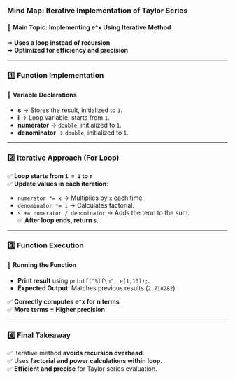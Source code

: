 ### **Mind Map: Iterative Implementation of Taylor Series**

#### **📌 Main Topic: Implementing e^x Using Iterative Method**

➡ **Uses a loop instead of recursion**  
➡ **Optimized for efficiency and precision**

---

### **1️⃣ Function Implementation**

#### **📌 Variable Declarations**

- **s** → Stores the result, initialized to `1`.
- **i** → Loop variable, starts from `1`.
- **numerator** → `double`, initialized to `1`.
- **denominator** → `double`, initialized to `1`.

---

### **2️⃣ Iterative Approach (For Loop)**

✅ **Loop starts from `i = 1` to `n`**  
✅ **Update values in each iteration**:

- `numerator *= x` → Multiplies by `x` each time.
- `denominator *= i` → Calculates factorial.
- `s += numerator / denominator` → Adds the term to the sum.  
  ✅ **After loop ends, return `s`**.

---

### **3️⃣ Function Execution**

#### **📌 Running the Function**

- **Print result** using `printf("%lf\n", e(1,10));`.
- **Expected Output**: Matches previous results (`2.718282`).

✅ **Correctly computes e^x for n terms**  
✅ **More terms = Higher precision**

---

### **4️⃣ Final Takeaway**

✅ Iterative method **avoids recursion overhead**.  
✅ Uses **factorial and power calculations within loop**.  
✅ **Efficient and precise** for Taylor series evaluation.
